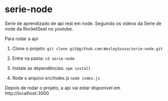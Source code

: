 # serie-node

Serie de aprendizado de api rest em node. Seguindo os videos da Serie de node da RocketSeat no youtube.

Para rodar a api

1. Clone o projeto:
`` git clone git@github.com:WesleySousa/serie-node.git ``

2. Entre na pasta: 
`` cd serie-node ``

3. Instale as dependências:
`` npm install ``

4. Rode o arquivo src/index.js
`` node index.js ``

Depois de rodar o projeto, a api vai estar disponivel em http://localhost:3000
